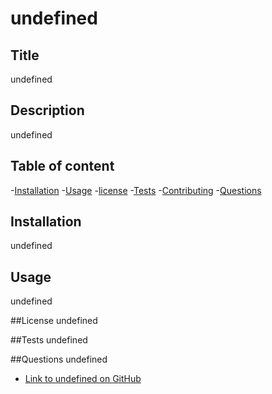 
# undefined
                   
## Title
  undefined

  

## Description
  undefined
## Table of content

  -[Installation](#installation)
  -[Usage](#usage)
  -[license](#license)
  -[Tests](#tests)
  -[Contributing](#contributing-here-is-a-heading)
  -[Questions](#questions)
## Installation
  undefined
  
## Usage
  undefined


##License
  undefined

##Tests
  undefined

##Questions
  undefined



  
   - [Link to undefined on GitHub](https://github.com/undefined/undefined)
